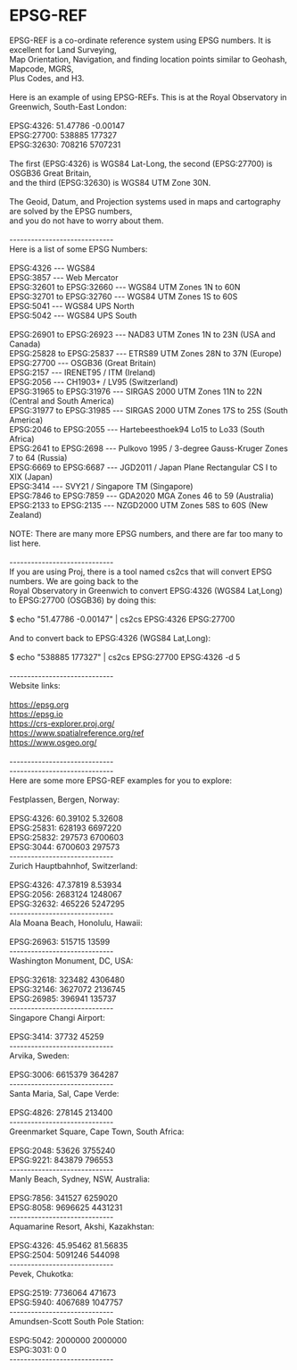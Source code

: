 # EPSG-REF

EPSG-REF is a co-ordinate reference system using EPSG numbers. It is excellent for Land Surveying,<br>
Map Orientation, Navigation, and finding location points similar to Geohash, Mapcode, MGRS,<br>
Plus Codes, and H3.<br>
<br>
Here is an example of using EPSG-REFs. This is at the Royal Observatory in Greenwich, South-East London:<br>
<br>
EPSG:4326: 51.47786 -0.00147<br>
EPSG:27700: 538885 177327<br>
EPSG:32630: 708216 5707231<br>
<br>
The first (EPSG:4326) is WGS84 Lat-Long, the second (EPSG:27700) is OSGB36 Great Britain,<br>
and the third (EPSG:32630) is WGS84 UTM Zone 30N.<br>
<br>
The Geoid, Datum, and Projection systems used in maps and cartography are solved by the EPSG numbers,<br>
and you do not have to worry about them.<br>
<br>
-----------------------------<br>
Here is a list of some EPSG Numbers:<br>
<br>
EPSG:4326 --- WGS84<br>
EPSG:3857 --- Web Mercator<br>
EPSG:32601 to EPSG:32660 --- WGS84 UTM Zones 1N to 60N<br>
EPSG:32701 to EPSG:32760 --- WGS84 UTM Zones 1S to 60S<br>
EPSG:5041 --- WGS84 UPS North<br>
EPSG:5042 --- WGS84 UPS South<br>
<br>
EPSG:26901 to EPSG:26923 --- NAD83 UTM Zones 1N to 23N (USA and Canada)<br>
EPSG:25828 to EPSG:25837 --- ETRS89 UTM Zones 28N to 37N (Europe)<br>
EPSG:27700 --- OSGB36 (Great Britain)<br>
EPSG:2157 --- IRENET95 / ITM (Ireland)<br>
EPSG:2056 --- CH1903+ / LV95 (Switzerland)<br>
EPSG:31965 to EPSG:31976 --- SIRGAS 2000 UTM Zones 11N to 22N (Central and South America)<br>
EPSG:31977 to EPSG:31985 --- SIRGAS 2000 UTM Zones 17S to 25S (South America)<br>
EPSG:2046 to EPSG:2055 --- Hartebeesthoek94 Lo15 to Lo33 (South Africa)<br>
EPSG:2641 to EPSG:2698 --- Pulkovo 1995 / 3-degree Gauss-Kruger Zones 7 to 64 (Russia)<br>
EPSG:6669 to EPSG:6687 --- JGD2011 / Japan Plane Rectangular CS I to XIX (Japan)<br>
EPSG:3414 --- SVY21 / Singapore TM (Singapore)<br>
EPSG:7846 to EPSG:7859 --- GDA2020 MGA Zones 46 to 59 (Australia)<br>
EPSG:2133 to EPSG:2135 --- NZGD2000 UTM Zones 58S to 60S (New Zealand)<br>
<br>
NOTE: There are many more EPSG numbers, and there are far too many to list here.<br>
<br>
-----------------------------<br>
If you are using Proj, there is a tool named cs2cs that will convert EPSG numbers. We are going back to the<br>
Royal Observatory in Greenwich to convert EPSG:4326 (WGS84 Lat,Long) to EPSG:27700 (OSGB36) by doing this:<br>
<br>
$ echo "51.47786 -0.00147" | cs2cs EPSG:4326 EPSG:27700<br>
<br>
And to convert back to EPSG:4326 (WGS84 Lat,Long):<br>
<br>
$ echo "538885 177327" | cs2cs EPSG:27700 EPSG:4326 -d 5<br>
<br>
-----------------------------<br>
Website links:<br>
<br>
https://epsg.org<br>
https://epsg.io<br>
https://crs-explorer.proj.org/<br>
https://www.spatialreference.org/ref<br>
https://www.osgeo.org/<br>
<br>
-----------------------------<br>
-----------------------------<br>
Here are some more EPSG-REF examples for you to explore:<br>
<br>
Festplassen, Bergen, Norway:<br>
<br>
EPSG:4326: 60.39102 5.32608<br>
EPSG:25831: 628193 6697220<br>
EPSG:25832: 297573 6700603<br>
EPSG:3044: 6700603 297573<br>
-----------------------------<br>
Zurich Hauptbahnhof, Switzerland:<br>
<br>
EPSG:4326: 47.37819 8.53934<br>
EPSG:2056: 2683124 1248067<br>
EPSG:32632: 465226 5247295<br>
-----------------------------<br>
Ala Moana Beach, Honolulu, Hawaii:<br>
<br>
EPSG:26963: 515715 13599<br>
-----------------------------<br>
Washington Monument, DC, USA:<br>
<br>
EPSG:32618: 323482 4306480<br>
EPSG:32146: 3627072 2136745<br>
EPSG:26985: 396941 135737<br>
-----------------------------<br>
Singapore Changi Airport:<br>
<br>
EPSG:3414: 37732 45259<br>
-----------------------------<br>
Arvika, Sweden:<br>
<br>
EPSG:3006: 6615379 364287<br>
-----------------------------<br>
Santa Maria, Sal, Cape Verde:<br>
<br>
EPSG:4826: 278145 213400<br>
-----------------------------<br>
Greenmarket Square, Cape Town, South Africa:<br>
<br>
EPSG:2048: 53626 3755240<br>
EPSG:9221: 843879 796553<br>
-----------------------------<br>
Manly Beach, Sydney, NSW, Australia:<br>
<br>
EPSG:7856: 341527 6259020<br>
EPSG:8058: 9696625 4431231<br>
-----------------------------<br>
Aquamarine Resort, Akshi, Kazakhstan:<br>
<br>
EPSG:4326: 45.95462 81.56835<br>
EPSG:2504: 5091246 544098<br>
-----------------------------<br>
Pevek, Chukotka:<br>
<br>
EPSG:2519: 7736064 471673<br>
EPSG:5940: 4067689 1047757<br>
-----------------------------<br>
Amundsen-Scott South Pole Station:<br>
<br>
ESPG:5042: 2000000 2000000<br>
ESPG:3031: 0 0<br>
-----------------------------<br>
<br>
<br>

